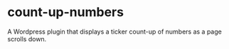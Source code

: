 count-up-numbers
================

A Wordpress plugin that displays a ticker count-up of numbers as a page scrolls down.

